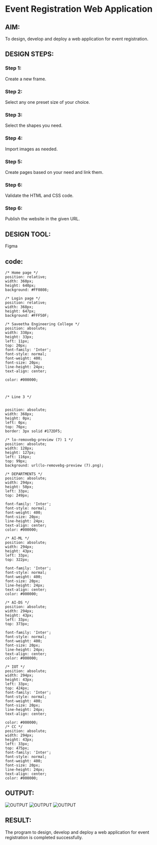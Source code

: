# Event Registration Web Application

## AIM:
To design, develop and deploy a web application for event registration.

## DESIGN STEPS:

### Step 1:
Create a new frame.

### Step 2:
Select any one preset size of your choice.

### Step 3:
Select the shapes you need.

### Step 4:
Import images as needed.

### Step 5:
Create pages based on your need and link them.

### Step 6:

Validate the HTML and CSS code.

### Step 6:

Publish the website in the given URL.

## DESIGN TOOL:
Figma

## code:
```
/* Home page */
position: relative;
width: 360px;
height: 640px;
background: #FF0808;

/* Login page */
position: relative;
width: 368px;
height: 647px;
background: #FFF50F;

/* Saveetha Engineering College */
position: absolute;
width: 338px;
height: 33px;
left: 11px;
top: 20px;
font-family: 'Inter';
font-style: normal;
font-weight: 400;
font-size: 20px;
line-height: 24px;
text-align: center;

color: #000000;



/* Line 3 */


position: absolute;
width: 368px;
height: 0px;
left: 0px;
top: 76px;
border: 3px solid #172DF5;

/* lo-removebg-preview (7) 1 */
position: absolute;
width: 128px;
height: 127px;
left: 116px;
top: 99px;
background: url(lo-removebg-preview (7).png);

/* DEPARTMENTS */
position: absolute;
width: 294px;
height: 50px;
left: 33px;
top: 249px;

font-family: 'Inter';
font-style: normal;
font-weight: 400;
font-size: 20px;
line-height: 24px;
text-align: center;
color: #000000;

/* AI-ML */
position: absolute;
width: 294px;
height: 43px;
left: 33px;
top: 322px;

font-family: 'Inter';
font-style: normal;
font-weight: 400;
font-size: 20px;
line-height: 24px;
text-align: center;
color: #000000;

/* AI-DS */
position: absolute;
width: 294px;
height: 43px;
left: 33px;
top: 373px;

font-family: 'Inter';
font-style: normal;
font-weight: 400;
font-size: 20px;
line-height: 24px;
text-align: center;
color: #000000;

/* IOT */
position: absolute;
width: 294px;
height: 43px;
left: 33px;
top: 424px;
font-family: 'Inter';
font-style: normal;
font-weight: 400;
font-size: 20px;
line-height: 24px;
text-align: center;

color: #000000;
/* CC */
position: absolute;
width: 294px;
height: 43px;
left: 33px;
top: 475px;
font-family: 'Inter';
font-style: normal;
font-weight: 400;
font-size: 20px;
line-height: 24px;
text-align: center;
color: #000000;
```

## OUTPUT:
![OUTPUT](./out1.png)
![OUTPUT](./out2.png)
![OUTPUT](./out3.png)

## RESULT:
The program to design, develop and deploy a web application for event registration is completed successfully.